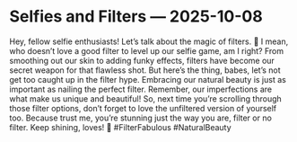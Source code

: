 # Selfies and Filters — 2025-10-08

Hey, fellow selfie enthusiasts! Let’s talk about the magic of filters. 🌟 I mean, who doesn’t love a good filter to level up our selfie game, am I right? From smoothing out our skin to adding funky effects, filters have become our secret weapon for that flawless shot. But here’s the thing, babes, let’s not get too caught up in the filter hype. Embracing our natural beauty is just as important as nailing the perfect filter. Remember, our imperfections are what make us unique and beautiful! So, next time you’re scrolling through those filter options, don’t forget to love the unfiltered version of yourself too. Because trust me, you’re stunning just the way you are, filter or no filter. Keep shining, loves! 💖 #FilterFabulous #NaturalBeauty